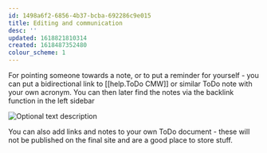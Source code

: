 ```yaml
---
id: 1498a6f2-6856-4b37-bcba-692286c9e015
title: Editing and communication
desc: ''
updated: 1618821810314
created: 1618487352480
colour_scheme: 1
---
```


For pointing someone towards a note, or to put a reminder for yourself - you can put a bidirectional link to [[help.ToDo CMW]] or similar ToDo note with your own acronym. You can then later find the notes via the backlink function in the left sidebar

![Optional text description](/images/help/communication/backlinks.png)

You can also add links and notes to your own ToDo document - these will not be published on the final site and are a good place to store stuff. 